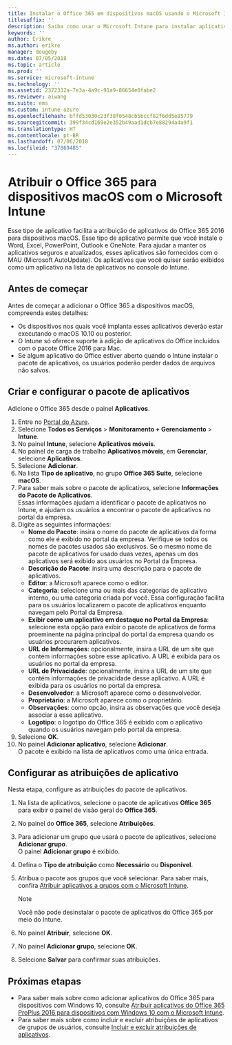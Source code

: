 ```yaml
---
title: Instalar o Office 365 em dispositivos macOS usando o Microsoft Intune
titlesuffix: ''
description: Saiba como usar o Microsoft Intune para instalar aplicativos do Office 365 em dispositivos macOS.
keywords: ''
author: Erikre
ms.author: erikre
manager: dougeby
ms.date: 07/05/2018
ms.topic: article
ms.prod: ''
ms.service: microsoft-intune
ms.technology: ''
ms.assetid: 2372332a-7e3a-4a9c-91a9-86654e0fabe2
ms.reviewer: aiwang
ms.suite: ems
ms.custom: intune-azure
ms.openlocfilehash: bffd53030c23f38f0548cb5bccf82f6dd5e85779
ms.sourcegitcommit: 399f34cd169e2e352b49aad1dcb7e88294a4a9f1
ms.translationtype: HT
ms.contentlocale: pt-BR
ms.lasthandoff: 07/06/2018
ms.locfileid: "37869485"
---
```

# <a name="assign-office-365-to-macos-devices-with-microsoft-intune"></a>Atribuir o Office 365 para dispositivos macOS com o Microsoft Intune

Esse tipo de aplicativo facilita a atribuição de aplicativos do Office 365 2016 para dispositivos macOS. Esse tipo de aplicativo permite que você instale o Word, Excel, PowerPoint, Outlook e OneNote. Para ajudar a manter os aplicativos seguros e atualizados, esses aplicativos são fornecidos com o MAU (Microsoft AutoUpdate). Os aplicativos que você quiser serão exibidos como um aplicativo na lista de aplicativos no console do Intune.


## <a name="before-you-start"></a>Antes de começar

Antes de começar a adicionar o Office 365 a dispositivos macOS, compreenda estes detalhes:

- Os dispositivos nos quais você implanta esses aplicativos deverão estar executando o macOS 10.10 ou posterior.
- O Intune só oferece suporte à adição de aplicativos do Office incluídos com o pacote Office 2016 para Mac.
- Se algum aplicativo do Office estiver aberto quando o Intune instalar o pacote de aplicativos, os usuários poderão perder dados de arquivos não salvos.

## <a name="create-and-configure-the-app-suite"></a>Criar e configurar o pacote de aplicativos

Adicione o Office 365 desde o painel **Aplicativos**.
1. Entre no [Portal do Azure](https://portal.azure.com).
2. Selecione **Todos os Serviços** > **Monitoramento + Gerenciamento** > **Intune**.
3. No painel **Intune**, selecione **Aplicativos móveis**.
4. No painel de carga de trabalho **Aplicativos móveis**, em **Gerenciar**, selecione **Aplicativos**. 
5. Selecione **Adicionar**.
6. Na lista **Tipo de aplicativo**, no grupo **Office 365 Suite**, selecione **macOS**.
7. Para saber mais sobre o pacote de aplicativos, selecione **Informações do Pacote de Aplicativos**.  
    Essas informações ajudam a identificar o pacote de aplicativos no Intune, e ajudam os usuários a encontrar o pacote de aplicativos no portal da empresa.
8. Digite as seguintes informações:
    - **Nome do Pacote**: insira o nome do pacote de aplicativos da forma como ele é exibido no portal da empresa. Verifique se todos os nomes de pacotes usados são exclusivos. Se o mesmo nome de pacote de aplicativos for usado duas vezes, apenas um dos aplicativos será exibido aos usuários no Portal da Empresa.
    - **Descrição do Pacote**: insira uma descrição para o pacote de aplicativos.
    - **Editor**: a Microsoft aparece como o editor.
    - **Categoria**: selecione uma ou mais das categorias de aplicativo interno, ou uma categoria criada por você. Essa configuração facilita para os usuários localizarem o pacote de aplicativos enquanto navegam pelo Portal da Empresa.
    - **Exibir como um aplicativo em destaque no Portal da Empresa**: selecione esta opção para exibir o pacote de aplicativos de forma proeminente na página principal do portal da empresa quando os usuários procurarem aplicativos.
    - **URL de Informações**: opcionalmente, insira a URL de um site que contém informações sobre esse aplicativo. A URL é exibida para os usuários no portal da empresa.
    - **URL de Privacidade**: opcionalmente, insira a URL de um site que contém informações de privacidade desse aplicativo. A URL é exibida para os usuários no portal da empresa.
    - **Desenvolvedor**: a Microsoft aparece como o desenvolvedor.
    - **Proprietário**: a Microsoft aparece como o proprietário.
    - **Observações**: como opção, insira as observações que você deseja associar a esse aplicativo.
    - **Logotipo**: o logotipo do Office 365 é exibido com o aplicativo quando os usuários navegam pelo portal da empresa.
9. Selecione **OK**.
10. No painel **Adicionar aplicativo**, selecione **Adicionar**.  
    O pacote é exibido na lista de aplicativos como uma única entrada.

## <a name="configure-app-assignments"></a>Configurar as atribuições de aplicativo

Nesta etapa, configure as atribuições do pacote de aplicativos. 

1. Na lista de aplicativos, selecione o pacote de aplicativos **Office 365** para exibir o painel de visão geral do **Office 365**.
2. No painel do **Office 365**, selecione **Atribuições**.
3. Para adicionar um grupo que usará o pacote de aplicativos, selecione **Adicionar grupo**.  
    O painel **Adicionar grupo** é exibido.
4. Defina o **Tipo de atribuição** como **Necessário** ou **Disponível**.
5. Atribua o pacote aos grupos que você selecionar. Para saber mais, confira [Atribuir aplicativos a grupos com o Microsoft Intune](apps-deploy.md).

    >[!Note]
    > Você não pode desinstalar o pacote de aplicativos do Office 365 por meio do Intune.

5. No painel **Atribuir**, selecione **OK**.
6. No painel **Adicionar grupo**, selecione **OK**.
7. Selecione **Salvar** para confirmar suas atribuições.

## <a name="next-steps"></a>Próximas etapas

- Para saber mais sobre como adicionar aplicativos do Office 365 para dispositivos com Windows 10, consulte [Atribuir aplicativos do Office 365 ProPlus 2016 para dispositivos com Windows 10 com o Microsoft Intune](apps-add-office365.md).
- Para saber mais sobre como incluir e excluir atribuições de aplicativos de grupos de usuários, consulte [Incluir e excluir atribuições de aplicativos](apps-inc-exl-assignments.md).
